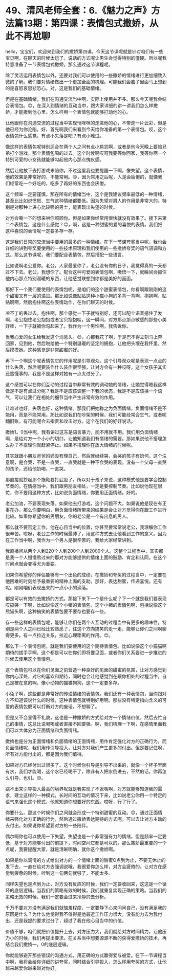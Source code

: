 # 49、清风老师全套：6.《魅力之声》方法篇13期：第四课：表情包式撒娇，从此不再尬聊

hello，宝宝们，欢迎来到我们的撒娇第四课。今天这节课呢就是针对咱们有一些宝贝啊，在聊天的时候太尬了。说话的方式呢让男生会觉得特别的僵硬。所以呢我特意准备了一节表情包式撒娇。那么通过这节课程呢。

除了灵活运用表情包以外，还要对我们可以使用的一些撒娇的情绪进行更加细致入微的了解。我们要对情绪做出一个更加全面的梳理。可能我们会脑子里面马上想到的是喜怒哀思悲恐心。对，这是我们的基础情绪。

但是在基础情绪，我们在沟通交流当中啊，实际上使用并不多。那么今天呢我会结合表情包。😊，在深入到情绪的互动当中，跟大家详细的讲一讲我们怎么样撒娇，才能撒到他心里。怎么样用一个表情包就能够打动他的心。

让他跟你在沟通交流的过程当中实现悄咪咪的走进他的心，不带走一片云彩，但是他已经为你沦陷。好，首先啊我们来看到今天给你准备的第一个表情包。哎，这个表情包什么感觉。有点小失落是吧？有点小难过。

像这样的表情包呢特别适合在两个人之间有点小尴尬啊，或者是他今天晚上要陪兄弟打个游戏，那个表情包唰的过去。这个时候啊哎呀我要等你回家，我等你啊一个特别可爱的小女孩就能够勾起他内心那点愧疚感。

然后让他放下去打游戏来陪你。不过这里我也要提醒一下啊，像失望。这个表情，他的效果是非常好的，不能常用。😊，因为常用之后呢，人是会疲倦的，就像我们经常吃一个好吃的，吃多了再好的东西也会厌倦。

这个频率一定要谨慎。那在所有的情绪当中，这个是我建议频率最低的一种情绪，甚至比比如说愤怒、生气这种情绪都要低。因为失望对男人的作用是非常大的。特别是对那种上进心比较强的男士，能表现出失望的时候。

对方会唰一下的想来哄你照顾你。但是如果你经常用很快就没有效果了。接下来第二个表情包，这是什么感觉？😊，啊，这是一种甜蜜的爱的喜悦的表情。我们把这种喜悦的表情呢一定要多存一存。

这是我们日常的交流当中要用的最多的一种情绪。在下一节课夸奖当中呢，我也会详细的讲到夸奖要使用的一些技术原理和我们使用的一些撒娇夸奖的语气语调和方式。那么这节课呢，我们要配合表情包，然后搭配一些语言。

比如说啊老公爱你。老公，人家最爱你了，老公没有你的日子，我觉得真的一天都过不下去。老公，我想你了。配合这种可爱的表情包啊，嗷悟一下，就瞬间会抓住他内心那点特别温暖的东西，让他感觉联想到你都是美好的画面。

那好下一个我们要使用的表情包呢，是咱们的这个甜蜜表情包，你看啊跟刚刚的这个甜蜜又有一层的递进。那比如说像贴贴这种小猫小狗的多背一背啊，抱抱啊，贴贴啊啊，然后抱住啊这些表情动作，在你们聊天的时候。

冷不丁的丢过去，抱住啊，那个感觉一下子就特别好，还可以配个语音摁住了发啊，老公抱住老公抱抱或者宝贝抱抱哇，这一瞬间，对方那点那点敏感的那些小美好哇，一下子就被你勾起来了。我作为一个男性啊，我告诉你。

当我心爱的女生给我发这个消息头。😊，心都我花了啊，于是巴不得立刻马上奔回家，见到他，然后啪给他一个特别温暖的坚定的拥抱，让他把头埋在我怀里，然后摸摸她。这种感觉是非常甜蜜的好。

再下一个啊这个呢表情包它的作用呢是引导观众。这个引导观众呢是表现一点点的什么失落，然后呢要装作什么装作很坚强，让对方会有一种哎呀，这个女孩子其实还蛮懂事的，我是不是这样对她有一点太过分了。

这个感觉可以在你们互动的过程当中非常有效的调动她的情绪，让她觉得嗯我这样做是不是有点过分呢？我是不是应该调整一下我的状态，我是不是应该换一个语气，可以让我们在相处的细节当中产生非常有效的作用。

让难过也好，失落也好，这种情绪。那我们把她称之为负面情绪，负面情绪不是不能用，而是不能常用。那比如说我们在吵架的时候，我们可能经常会生气，或者呢翻旧账，有可能呢会去指责和攻击对方。这个在我们的好好说话。

撒娇1。0当中呢，我有讲过这东是语言暴力，能不用就不用。我们用负面情绪啊，是给对方一个小小的切口，让他知道我们有情绪的需要。那如果说他不搭理怎么办？不搭理你就赶紧停止。如果不搭理你在放大情绪的时候呢。

其实就跟小朋友爸爸妈妈没有理自己，然后就继续哭，会哭的孩子有奶何。这个注意啊，是会哭，不是一直哭，一直哭就是一种不会哭的表现。没有一个父母一直哭的孩子，还给他奶喝，一直哭。

那直接就抄起那个拖鞋要打屁股了。所以对于孩子来说，这种模式他是要学会控制节奏的。在情感当中，我们跟男朋友相处，一定是要控制节奏。比如说他现在很忙，你不要用这种方式，比如说负面情绪，你要用正面情绪。好的。

老公加油，不要表现失落。如果他去打游戏，这个问题不大。如果说他是现在有正事在办，那么你要明白，用负面情绪所带来的结果是会让对方觉得你在跟工作进行比较。如果你希望你的男朋友，你的老公是一个有出息的男人。

那么就不要否定工作，他在心目当中的位置，你甚至要常常说老公，我理解你工作很辛苦。哎呀，老公工作的时候最帅了，用这种方式去让他看到工作的意义。因为在工作当中啊，我作为一个男人是很辛苦的。我给大家经常讲到。

我直播间从两个人到220个人到200个人到2000个人。这整个过程当中，其实都是我一个人慢慢熬过来的那对方能够提供的情绪上面的鼓励、肯定和认同，在这个时间点就会变得尤为重要。

如果你希望你的伴侣能够有一个出色的成绩，在撒娇和夸奖的过程当中，一定要在他困难的时刻给予最重要的精神上面的支助。那好，表达甜蜜，传递喜悦。还有呢。刚刚咱们表现出来的一点小小的滴落。

都是可以有效的去撒娇的方式。那接下来下一个是什么呢？下一个就是我们要表现哎搞笑一下啊，比如说像这个小猪的表情包，这个小猪的表情包啊，包括说像这个熊猫头啊，这种搞笑的表情包要不要存也要存一些。

存一些这样的表情包呢，能够让你们在两个人互动的过程当中有更多的趣味性，特别是两个人之间已经比较熟悉了，往这个方向搞笑的走一走，能够让你们之间啊聊得更多。有一点拉近关系，拉近心理距离的作用。😊。

那么下一个表情包呢，就是我们要使用的这个期待表情包。比如说像这个小猫猫啊期待的搓手手啊，这个都是可以在你们即将要见面，或者你们关系要进一步推进的时候去使用这个表情包。

这个表情包可以在你们见面之前营造一种良好的见面的甜蜜的氛围，让对方感觉到你内心深处，对它的喜欢和期待，同时也会让他感觉到在跟你相处的过程当中，自己是被在意的啊，像小动物的猫猫狗狗，这个一定要多存。

小兔子啊，这些都是非常好的传递情绪的表情包。我们还有一种表情包，当你跟对方不知道该说什么的时候，这种表情包就特别好用啊。那些没有特定指向含义的可爱的表情包既可以打断对方的废话，不想聊了。

但是又不会显得不礼貌，这也是一种撒娇的方式给对方一个情绪价值，然后去忙自己的事情，这总比说喝喝或者直接不回要强。啊，我们梳理一下啊，在感情里面我们可以大体分为正面情绪和负面情绪。

撒娇也是分为正面情绪和负面情绪的正面情绪，用作肯定强化对方的正确行为。而负面情绪呢，我们用作引导投入，让对方对我们产生更多的付出。但是要记住啊，所有对方能付出的，都是因为我们值得。

如果对方已经付出过很多了。这个时候你引导是引导不出来的，就像一个杯子里面有水，我们才能喝，这个水已经喝干了，除非有人把水倒进去，不然的话，你再怎么引导，也引。😊。

跳不出来引导投入最高的境界呢就是我实现了不张嘴啊，对方就能够知道我的需求，建立这样的一种模式，长时间的互动的情况下来，比如说老公你用一个特定的语气来强化这个模式，他就知道你想要好的东西。哎呀，行了行了。

你要什么。那这个时候你们之间就会形成一个特别甜蜜的互动。😊，通过正面情绪来强化对方正确的行为，然后通过撒娇表达期待的方式呢，可以去让对方主动的去付出。如果说你希望要对方的一些陪伴。

偶尔啊你也可以使用一下失望，失望也是一个非常强有力的情绪，但是频率一定要低，基于对方能够付出的前提下，时间空间它都是可以的。那么撒娇最重要的一个点呢，我要提醒大家，就是清晰明确，就你这个撒娇啊。

如果是你以调情的方式给出对方的一个情绪上面的甜蜜O点到为止，不要无休止的发下去，一直在给对方去强调说哦，我很爱你怎么样，对方会疲倦的。让对方在感觉到疲惫的时候，听到这一句两句就够了，不能太多。

同样失望也是点到为止，对方没有反应的时候，我们一定要收回来，这这是一个循环的底层逻辑。当我们的策略有效的时候，我们就重复实现正确的策略。当我们的策略无效的时候，我们一定要会过来冷静的去分析。

千万不要对方没有满足我们就恼羞程度，一定要静下心来问问自己，没有满足我的原因是什么？为什么他觉得我不值得是他最近工作压力很大，没有能力去为我付出，还是我提的要求过分了，超过了我在他心目当中的价值。

价值不够，咱们就把价值提升上去，对方压力大，我们就给对方时间精力，让他压力小的时候，我们再提出要求。在关系当中想要源源不断的获得爱撒娇的技术，再结合我们撒娇一。0的底层逻辑。

你就能够避开那些错误的沟通方式，用正确的方式赢得爱与被爱。在下一节课程当中啊，我将会给你详细的讲夸奖，同时结合引导投入，怎么样用夸奖的方式，让他越来越爱你越来越对你好。

